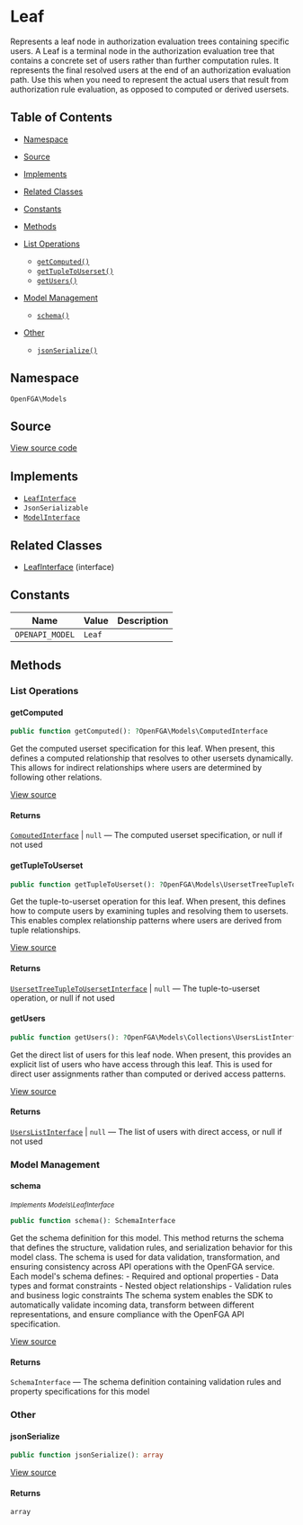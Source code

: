 # Leaf

Represents a leaf node in authorization evaluation trees containing specific users. A Leaf is a terminal node in the authorization evaluation tree that contains a concrete set of users rather than further computation rules. It represents the final resolved users at the end of an authorization evaluation path. Use this when you need to represent the actual users that result from authorization rule evaluation, as opposed to computed or derived usersets.

## Table of Contents

* [Namespace](#namespace)
* [Source](#source)
* [Implements](#implements)
* [Related Classes](#related-classes)
* [Constants](#constants)
* [Methods](#methods)

* [List Operations](#list-operations)
    * [`getComputed()`](#getcomputed)
    * [`getTupleToUserset()`](#gettupletouserset)
    * [`getUsers()`](#getusers)
* [Model Management](#model-management)
    * [`schema()`](#schema)
* [Other](#other)
    * [`jsonSerialize()`](#jsonserialize)

## Namespace

`OpenFGA\Models`

## Source

[View source code](https://github.com/evansims/openfga-php/blob/main/src/Models/Leaf.php)

## Implements

* [`LeafInterface`](LeafInterface.md)
* `JsonSerializable`
* [`ModelInterface`](ModelInterface.md)

## Related Classes

* [LeafInterface](Models/LeafInterface.md) (interface)

## Constants

| Name            | Value  | Description |
| --------------- | ------ | ----------- |
| `OPENAPI_MODEL` | `Leaf` |             |

## Methods

### List Operations

#### getComputed

```php
public function getComputed(): ?OpenFGA\Models\ComputedInterface

```

Get the computed userset specification for this leaf. When present, this defines a computed relationship that resolves to other usersets dynamically. This allows for indirect relationships where users are determined by following other relations.

[View source](https://github.com/evansims/openfga-php/blob/main/src/Models/Leaf.php#L71)

#### Returns

[`ComputedInterface`](ComputedInterface.md) &#124; `null` — The computed userset specification, or null if not used

#### getTupleToUserset

```php
public function getTupleToUserset(): ?OpenFGA\Models\UsersetTreeTupleToUsersetInterface

```

Get the tuple-to-userset operation for this leaf. When present, this defines how to compute users by examining tuples and resolving them to usersets. This enables complex relationship patterns where users are derived from tuple relationships.

[View source](https://github.com/evansims/openfga-php/blob/main/src/Models/Leaf.php#L80)

#### Returns

[`UsersetTreeTupleToUsersetInterface`](UsersetTreeTupleToUsersetInterface.md) &#124; `null` — The tuple-to-userset operation, or null if not used

#### getUsers

```php
public function getUsers(): ?OpenFGA\Models\Collections\UsersListInterface

```

Get the direct list of users for this leaf node. When present, this provides an explicit list of users who have access through this leaf. This is used for direct user assignments rather than computed or derived access patterns.

[View source](https://github.com/evansims/openfga-php/blob/main/src/Models/Leaf.php#L89)

#### Returns

[`UsersListInterface`](Models/Collections/UsersListInterface.md) &#124; `null` — The list of users with direct access, or null if not used

### Model Management

#### schema

*<small>Implements Models\LeafInterface</small>*

```php
public function schema(): SchemaInterface

```

Get the schema definition for this model. This method returns the schema that defines the structure, validation rules, and serialization behavior for this model class. The schema is used for data validation, transformation, and ensuring consistency across API operations with the OpenFGA service. Each model&#039;s schema defines: - Required and optional properties - Data types and format constraints - Nested object relationships - Validation rules and business logic constraints The schema system enables the SDK to automatically validate incoming data, transform between different representations, and ensure compliance with the OpenFGA API specification.

[View source](https://github.com/evansims/openfga-php/blob/main/src/Models/ModelInterface.php#L52)

#### Returns

`SchemaInterface` — The schema definition containing validation rules and property specifications for this model

### Other

#### jsonSerialize

```php
public function jsonSerialize(): array

```

[View source](https://github.com/evansims/openfga-php/blob/main/src/Models/Leaf.php#L98)

#### Returns

`array`
